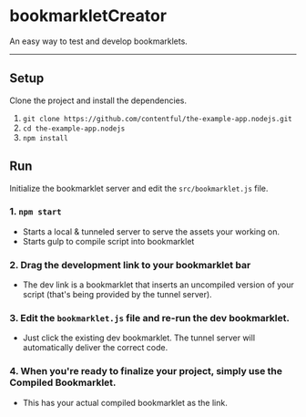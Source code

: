 # bookmarkletCreator


An easy way to test and develop bookmarklets.

---


## Setup
Clone the project and install the dependencies.

1. `git clone https://github.com/contentful/the-example-app.nodejs.git`
2. `cd the-example-app.nodejs`
3. `npm install`

## Run
Initialize the bookmarklet server and edit the `src/bookmarklet.js` file.

### 1. `npm start`
- Starts a local & tunneled server to serve the assets your working on.
- Starts gulp to compile script into bookmarklet

### 2. Drag the development link to your bookmarklet bar
- The dev link is a bookmarklet that inserts an uncompiled version of your script (that's being provided by the tunnel server).

### 3. Edit the `bookmarklet.js` file and re-run the dev bookmarklet.
- Just click the existing dev bookmarklet. The tunnel server will automatically deliver the correct code.

### 4. When you're ready to finalize your project, simply use the Compiled Bookmarklet.
- This has your actual compiled bookmarklet as the link.
